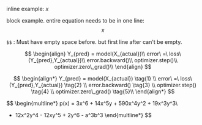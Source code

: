 inline example: $x$

block example. entire equation needs to be in one line:
$$\ x\ $$

`$$` : Must have empty space before. but first line after can't be empty. 


$$
\begin{align}
Y_{pred} = model(X_{actual})\\
error\ =\ loss\ (Y_{pred},Y_{actual})\\
error.backward()\\
optimizer.step()\\
optimizer.zero\_grad()\\
\end{align}
$$

$$
\begin{align*}
Y_{pred} = model(X_{actual}) \tag{1} \\
error\ =\ loss\ (Y_{pred},Y_{actual}) \tag{2} \\
error.backward() \tag{3} \\
optimizer.step() \tag{4} \\
optimizer.zero\_grad() \tag{5}\\
\end{align*}
$$

$$
\begin{multline*}
p(x) = 3x^6 + 14x^5y + 590x^4y^2 + 19x^3y^3\\ 
- 12x^2y^4 - 12xy^5 + 2y^6 - a^3b^3
\end{multline*}
$$